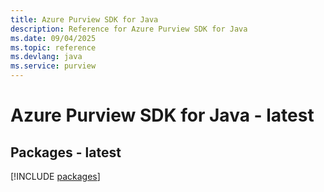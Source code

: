 ```yaml
---
title: Azure Purview SDK for Java
description: Reference for Azure Purview SDK for Java
ms.date: 09/04/2025
ms.topic: reference
ms.devlang: java
ms.service: purview
---
```

# Azure Purview SDK for Java - latest
## Packages - latest
[!INCLUDE [packages](purview-index.md)]